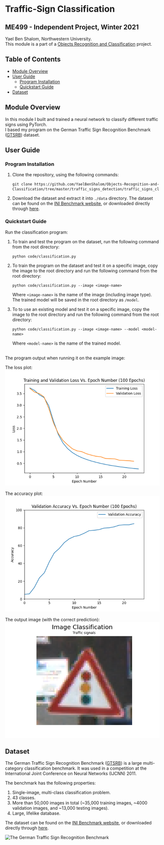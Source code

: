 # Traffic-Sign Classification

## ME499 - Independent Project, Winter 2021

Yael Ben Shalom, Northwestern University.<br>
This module is a part of a [Objects Recognition and Classification](https://github.com/YaelBenShalom/Objects-Recognition-and-Classification) project.

## Table of Contents

- [Module Overview](#module-overview)
- [User Guide](#user-guide)
  - [Program Installation](#program-installation)
  - [Quickstart Guide](#quickstart-guide)
- [Dataset](#dataset)

## Module Overview

In this module I built and trained a neural network to classify different traffic signs using PyTorch.<br>
I based my program on the German Traffic Sign Recognition Benchmark ([GTSRB](https://benchmark.ini.rub.de/gtsrb_news.html)) dataset.

## User Guide

### Program Installation

1. Clone the repository, using the following commands:

   ```
   git clone https://github.com/YaelBenShalom/Objects-Recognition-and-Classification/tree/master/traffic_signs_detection/traffic_signs_classification
   ```

2. Download the dataset and extract it into `./data` directory. The dataset can be found on the [INI Benchmark website](https://benchmark.ini.rub.de/?section=gtsrb&subsection=news), or downloaded directly through [here](https://s3-us-west-1.amazonaws.com/udacity-selfdrivingcar/traffic-signs-data.zip).

### Quickstart Guide

Run the classification program:

1. To train and test the program on the dataset, run the following command from the root directory:

   ```
   python code/classification.py
   ```

2. To train the program on the dataset and test it on a specific image, copy the image to the root directory and run the following command from the root directory:

   ```
   python code/classification.py --image <image-name>
   ```

   Where `<image-name>` is the name of the image (including image type).<br>
   The trained model will be saved in the root directory as `/model`.

3. To to use an existing model and test it on a specific image, copy the image to the root directory and run the following command from the root directory:
   ```
   python code/classification.py --image <image-name> --model <model-name>
   ```
   Where `<model-name>` is the name of the trained model.

<br>The program output when running it on the example image:

The loss plot:<br>
![Loss Graph](<https://github.com/YaelBenShalom/Objects-Recognition-and-Classification/blob/master/traffic_signs_detection/traffic_signs_classification/images/Losses%20(100%20Epochs).png>)

The accuracy plot:<br>
![Accuracy Graph](<https://github.com/YaelBenShalom/Objects-Recognition-and-Classification/blob/master/traffic_signs_detection/traffic_signs_classification/images/Accuracy%20(100%20Epochs).png>)

The output image (with the correct prediction):<br>
![Accuracy Graph](https://github.com/YaelBenShalom/Objects-Recognition-and-Classification/blob/master/traffic_signs_detection/traffic_signs_classification/images/Image_Classification.png)

## Dataset

The German Traffic Sign Recognition Benchmark ([GTSRB](https://benchmark.ini.rub.de/gtsrb_news.html)) is a large multi-category classification benchmark. It was used in a competition at the International Joint Conference on Neural Networks (IJCNN) 2011.

The benchmark has the following properties:

1. Single-image, multi-class classification problem.
2. 43 classes.
3. More than 50,000 images in total (~35,000 training images, ~4000 validation images, and ~13,000 testing images).
4. Large, lifelike database.

The dataset can be found on the [INI Benchmark website](https://benchmark.ini.rub.de/?section=gtsrb&subsection=news), or downloaded directly through [here](https://s3-us-west-1.amazonaws.com/udacity-selfdrivingcar/traffic-signs-data.zip).

![The German Traffic Sign Recognition Benchmark](https://github.com/YaelBenShalom/Traffic-Sign-Recognition-and-Classification/blob/master/traffic_signs_detection/traffic_signs_classification/images/dataset.png)
